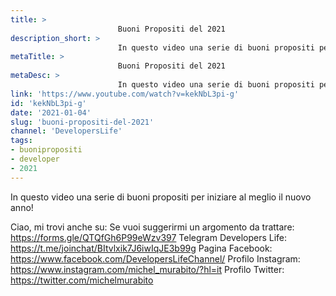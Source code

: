 ```yaml
---
title: > 
                        Buoni Propositi del 2021
description_short: > 
                        In questo video una serie di buoni propositi per iniziare al meglio il nuovo anno! Ciao, mi trovi anche su: Se vuoi suggerirmi un ...
metaTitle: > 
                        Buoni Propositi del 2021
metaDesc: > 
                        In questo video una serie di buoni propositi per iniziare al meglio il nuovo anno! Ciao, mi trovi anche su: Se vuoi suggerirmi un ...
link: 'https://www.youtube.com/watch?v=kekNbL3pi-g'
id: 'kekNbL3pi-g'
date: '2021-01-04'
slug: 'buoni-propositi-del-2021'
channel: 'DevelopersLife'
tags: 
- buonipropositi
- developer
- 2021
---
```

In questo video una serie di buoni propositi per iniziare al meglio il nuovo anno!

Ciao, mi trovi anche su:
Se vuoi suggerirmi un argomento da trattare: https://forms.gle/QTQfGh6P99eWzv397
Telegram Developers Life: https://t.me/joinchat/BItvlxik7J6iwIqJE3b99g
Pagina Facebook: https://www.facebook.com/DevelopersLifeChannel/
Profilo Instagram: https://www.instagram.com/michel_murabito/?hl=it
Profilo Twitter: https://twitter.com/michelmurabito